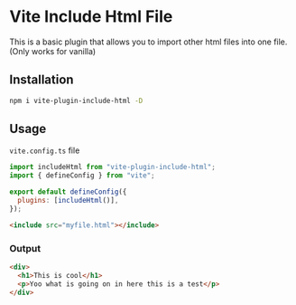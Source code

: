 # Vite Include Html File

This is a basic plugin that allows you to import other html files into one file. (Only works for vanilla)

## Installation

```bash
npm i vite-plugin-include-html -D
```

## Usage

`vite.config.ts` file

```js
import includeHtml from "vite-plugin-include-html";
import { defineConfig } from "vite";

export default defineConfig({
  plugins: [includeHtml()],
});
```

```html
<include src="myfile.html"></include>
```

### Output

```html
<div>
  <h1>This is cool</h1>
  <p>Yoo what is going on in here this is a test</p>
</div>
```
